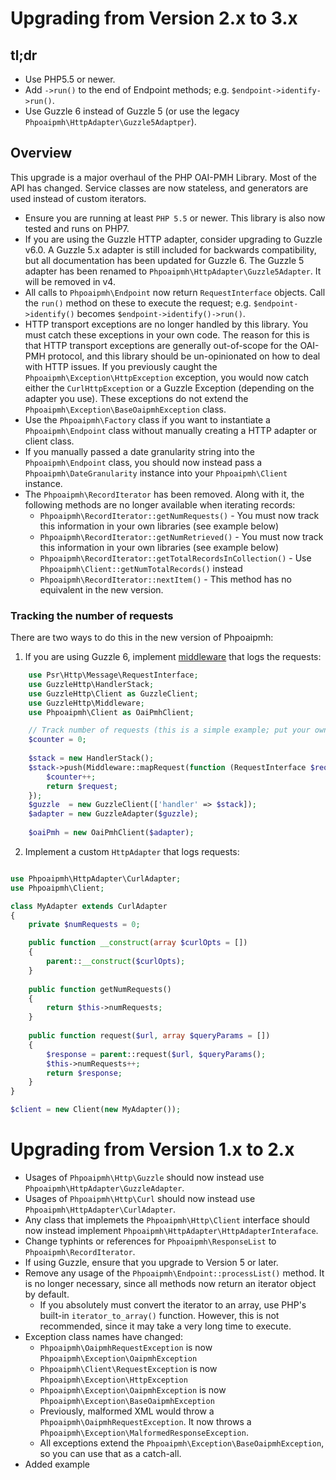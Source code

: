 Upgrading from Version 2.x to 3.x
=================================

## tl;dr 

* Use PHP5.5 or newer.
* Add `->run()` to the end of Endpoint methods; e.g. `$endpoint->identify->run()`.
* Use Guzzle 6 instead of Guzzle 5 (or use the legacy `Phpoaipmh\HttpAdapter\Guzzle5Adaptper`).

## Overview

This upgrade is a major overhaul of the PHP OAI-PMH Library.  Most of the API
has changed. Service classes are now stateless, and generators are used instead of 
custom iterators.

* Ensure you are running at least `PHP 5.5` or newer.  This library is also now 
  tested and runs on PHP7.
* If you are using the Guzzle HTTP adapter, consider upgrading to Guzzle v6.0.
  A Guzzle 5.x adapter is still included for backwards compatibility, but all 
  documentation has been updated for Guzzle 6.  The Guzzle 5 adapter has been
  renamed to `Phpoaipmh\HttpAdapter\Guzzle5Adapter`.  It will be removed in v4.
* All calls to `Phpoaipmh\Endpoint` now return `RequestInterface` objects.  Call 
  the `run()` method on these to execute the request; e.g. 
  `$endpoint->identify()` becomes `$endpoint->identify()->run()`.
* HTTP transport exceptions are no longer handled by this library.  You must catch 
  these exceptions in your own code.  The reason for this is that HTTP transport 
  exceptions are generally out-of-scope for the OAI-PMH protocol, and this library 
  should be un-opinionated on how to deal with HTTP issues.  If you previously caught the 
  `Phpoaipmh\Exception\HttpException` exception, you would now catch either the
  `CurlHttpException` or a Guzzle Exception (depending on the adapter you use).  These
   exceptions do not extend the `Phpoaipmh\Exception\BaseOaipmhException` class.
* Use the `Phpoaipmh\Factory` class if you want to instantiate a `Phpoaipmh\Endpoint` class 
  without manually creating a HTTP adapter or client class.
* If you manually passed a date granularity string into the `Phpoaipmh\Endpoint` class, you should
  now instead pass a `Phpoaipmh\DateGranularity` instance into your `Phpoaipmh\Client` instance.
* The `Phpoaipmh\RecordIterator` has been removed.  Along with it, the following
  methods are no longer available when iterating records:
    * `Phpoaipmh\RecordIterator::getNumRequests()`  - You must now track this information in your own libraries (see example below)
    * `Phpoaipmh\RecordIterator::getNumRetrieved()` - You must now track this information in your own libraries (see example below)
    * `Phpoaipmh\RecordIterator::getTotalRecordsInCollection()` - Use `Phpoaipmh\Client::getNumTotalRecords()` instead 
    * `Phpoaipmh\RecordIterator::nextItem()` - This method has no equivalent in the new version.

### Tracking the number of requests

There are two ways to do this in the new version of Phpoaipmh:

1. If you are using Guzzle 6, implement [middleware](http://docs.guzzlephp.org/en/latest/handlers-and-middleware.html) that logs the requests:

```php
    use Psr\Http\Message\RequestInterface;
    use GuzzleHttp\HandlerStack;
    use GuzzleHttp\Client as GuzzleClient;
    use GuzzleHttp\Middleware;
    use Phpoaipmh\Client as OaiPmhClient;

    // Track number of requests (this is a simple example; put your own tracker here)
    $counter = 0;
   
    $stack = new HandlerStack();
    $stack->push(Middleware::mapRequest(function (RequestInterface $request) use (&$counter) {
        $counter++;
        return $request;
    }); 
    $guzzle  = new GuzzleClient(['handler' => $stack]);
    $adapter = new GuzzleAdapter($guzzle);
    
    $oaiPmh = new OaiPmhClient($adapter);
```

2. Implement a custom `HttpAdapter` that logs requests:

```php

use Phpoaipmh\HttpAdapter\CurlAdapter;
use Phpoaipmh\Client;

class MyAdapter extends CurlAdapter
{
    private $numRequests = 0;

    public function __construct(array $curlOpts = [])
    {
        parent::__construct($curlOpts);
    }
    
    public function getNumRequests()
    {
        return $this->numRequests;
    }
    
    public function request($url, array $queryParams = [])
    {
        $response = parent::request($url, $queryParams();
        $this->numRequests++;
        return $response;
    }
}

$client = new Client(new MyAdapter());
```

Upgrading from Version 1.x to 2.x
=================================

* Usages of `Phpoaipmh\Http\Guzzle` should now instead use `Phpoaipmh\HttpAdapter\GuzzleAdapter`.
* Usages of `Phpoaipmh\Http\Curl` should now instead use  `Phpoaipmh\HttpAdapter\CurlAdapter`.
* Any class that implemets the `Phpoaipmh\Http\Client` interface should now instead implement `Phpoaipmh\HttpAdapter\HttpAdapterInteraface`.
* Change typhints or references for `Phpoaipmh\ResponseList` to `Phpoaipmh\RecordIterator`.
* If using Guzzle, ensure that you upgrade to Version 5 or later.
* Remove any usage of the `Phpoaipmh\Endpoint::processList()` method.  It is no longer necessary, since
  all methods now return an iterator object by default.  
     * If you absolutely must convert the iterator to an array, use PHP's built-in `iterator_to_array()` function.  However,
      this is not recommended, since it may take a very long time to execute.
* Exception class names have changed:
     * `Phpoaipmh\OaipmhRequestException` is now `Phpoaipmh\Exception\OaipmhException`
     * `Phpoaipmh\Client\RequestException` is now `Phpoaipmh\Exception\HttpException`
     * `Phpoaipmh\Exception\OaipmhException` is now `Phpoaipmh\Exception\BaseOaipmhException`
     * Previously, malformed XML would throw a `Phpoaipmh\OaipmhRequestException`.  It now throws a
       `Phpoaipmh\Exception\MalformedResponseException`.
     * All exceptions extend the `Phpoaipmh\Exception\BaseOaipmhException`, so you can use that as a catch-all.
* Added example
